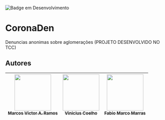 ![Badge em Desenvolvimento](http://img.shields.io/static/v1?label=STATUS&message=CONCLUIDO&color=YELLOW&style=for-the-badge)

# CoronaDen
 Denuncias anonimas sobre aglomerações (PROJETO DESENVOLVIDO NO TCC)
 
 
 ## Autores

| [<img src="https://avatars.githubusercontent.com/marcovicar" width=115><br><sub>Marcos Victor A. Ramos</sub>](https://github.com/marcovicar) |  [<img src="https://avatars.githubusercontent.com/ViniciusCoelho98" width=115><br><sub>Vinicius Coelho</sub>](https://github.com/ViniciusCoelho98) |  [<img src="https://avatars.githubusercontent.com/todoketee" width=115><br><sub>Fabio Marco Marras </sub>](https://github.com/todoketee) |
| :---: | :---: | :---: |
